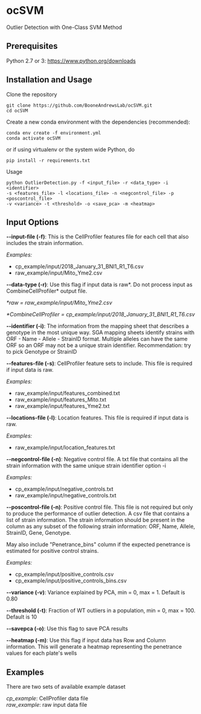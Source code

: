 # ocSVM
Outlier Detection with One-Class SVM Method

## Prerequisites
Python 2.7 or 3: https://www.python.org/downloads

## Installation and Usage
Clone the repository
```
git clone https://github.com/BooneAndrewsLab/ocSVM.git
cd ocSVM
```

Create a new conda environment with the dependencies (recommended):
```
conda env create -f environment.yml
conda activate ocSVM
```

or if using virtualenv or the system wide Python, do
```
pip install -r requirements.txt
```

Usage
```
python OutlierDetection.py -f <input_file> -r <data_type> -i <identifier> 
-s <features_file> -l <locations_file> -n <negcontrol_file> -p <poscontrol_file>
-v <variance> -t <threshold> -o <save_pca> -m <heatmap> 
```

## Input Options

**--input-file (-f)**: This is the CellProfiler features file for each cell that 
also includes the strain information.

_Examples:_
* cp_example/input/2018_January_31_BNI1_R1_T6.csv
* raw_example/input/Mito_Yme2.csv


**--data-type (-r)**: Use this flag if input data is raw*. Do not process input 
as CombineCellProfiler* output file.

_*raw = raw_example/input/Mito_Yme2.csv_

_*CombineCellProfiler = cp_example/input/2018_January_31_BNI1_R1_T6.csv_

**--identifier (-i)**: The information from the mapping sheet that describes a genotype in the 
most unique way. SGA mapping sheets identify strains with ORF - Name - Allele - StrainID format.
Multiple alleles can have the same ORF so an ORF may not be a unique strain identifier. 
Recommendation: try to pick Genotype or StrainID

**--features-file (-s)**: CellProfiler feature sets to include. This file is required 
if input data is raw.

_Examples:_
* raw_example/input/features_combined.txt
* raw_example/input/features_Mito.txt
* raw_example/input/features_Yme2.txt

**--locations-file (-l)**: Location features. This file is required if input data is raw.

_Examples:_ 
* raw_example/input/location_features.txt

**--negcontrol-file (-n)**: Negative control file. A txt file that contains all the strain information with the 
same unique strain identifier option -i

_Examples:_
* cp_example/input/negative_controls.txt
* raw_example/input/negative_controls.txt

**--poscontrol-file (-n)**: Positive control file. This file is not required but only to 
produce the performance of outlier detection. A csv file that contains a list of strain 
information. The strain information should be present in the column as any subset of the 
following strain information: ORF, Name, Allele, StrainID, Gene, Genotype. 

May also include "Penetrance_bins" column if the expected penetrance is estimated for 
positive control strains. 

_Examples:_
* cp_example/input/positive_controls.csv
* cp_example/input/positive_controls_bins.csv


**--variance (-v)**: Variance explained by PCA, min = 0, max = 1. Default is 0.80

**--threshold (-t)**: Fraction of WT outliers in a population, min = 0, max = 100. Default is 10

**--savepca (-o)**: Use this flag to save PCA results

**--heatmap (-m)**: Use this flag if input data has Row and Column information. This will 
generate a heatmap representing the penetrance values for each plate's wells

## Examples

There are two sets of available example dataset

_cp_example_: CellProfiler data file <br />
_raw_example_: raw input data file 